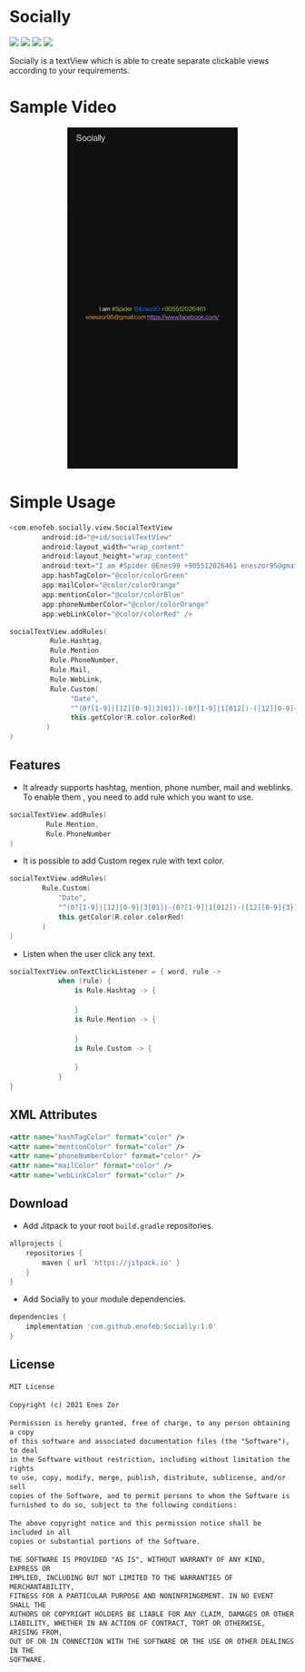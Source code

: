 Socially
===============
[![](https://jitpack.io/v/enofeb/Socially.svg)](https://jitpack.io/#enofeb/Socially)
<a href="http://developer.android.com/index.html" target="_blank"><img src="https://img.shields.io/badge/platform-android-green.svg"/></a>
<a href="https://android-arsenal.com/api?level=15" target="_blank"><img src="https://img.shields.io/badge/API-21%2B-green.svg?style=flat"/></a>
<a href="http://opensource.org/licenses/MIT" target="_blank"><img src="https://img.shields.io/badge/License-MIT-blue.svg?style=flat"/></a>

Socially is a textView which is able to create separate clickable views according to your requirements.

# Sample Video

<p align="center">
  <img width="300" height="600" src="https://github.com/enofeb/Socially/blob/dev/screenshot/demo.gif">
</p>

# Simple Usage

```kotlin
<com.enofeb.socially.view.SocialTextView
        android:id="@+id/socialTextView"
        android:layout_width="wrap_content"
        android:layout_height="wrap_content"
        android:text="I am #Spider @Enes99 +905512026461 eneszor95@gmail.com https://www.facebook.com/"
        app:hashTagColor="@color/colorGreen"
        app:mailColor="@color/colorOrange"
        app:mentionColor="@color/colorBlue"
        app:phoneNumberColor="@color/colorOrange"
        app:webLinkColor="@color/colorRed" />
```

```kotlin
socialTextView.addRules(
          Rule.Hashtag,
          Rule.Mention
          Rule.PhoneNumber,
          Rule.Mail,
          Rule.WebLink,
          Rule.Custom(
               "Date",
               "^(0?[1-9]|[12][0-9]|3[01])-(0?[1-9]|1[012])-([12][0-9]{3})$",
               this.getColor(R.color.colorRed)
         )
)
```

## Features
* It already supports hashtag, mention, phone number, mail and weblinks. To enable them , you need to add rule which you want to use.
```kotlin
socialTextView.addRules(
         Rule.Mention,
         Rule.PhoneNumber
)
```
* It is possible to add Custom regex rule with text color.
```kotlin
socialTextView.addRules(
        Rule.Custom(
            "Date",
            "^(0?[1-9]|[12][0-9]|3[01])-(0?[1-9]|1[012])-([12][0-9]{3})$",
            this.getColor(R.color.colorRed)
        )
)
```
* Listen when the user click any text.
```kotlin
socialTextView.onTextClickListener = { word, rule ->
            when (rule) {
                is Rule.Hashtag -> {

                }
                is Rule.Mention -> {

                }
                is Rule.Custom -> {

                }
            }
}
```
## XML Attributes

```xml
<attr name="hashTagColor" format="color" />
<attr name="mentionColor" format="color" />
<attr name="phoneNumberColor" format="color" />
<attr name="mailColor" format="color" />
<attr name="webLinkColor" format="color" />
```

## Download
* Add Jitpack to your root `build.gradle` repositories.
```groovy
allprojects {
    repositories {
        maven { url 'https://jitpack.io' }
    }
}
```

* Add Socially to your module dependencies.
```groovy
dependencies {
    implementation 'com.github.enofeb:Socially:1.0'
}
```

## License
```
MIT License

Copyright (c) 2021 Enes Zor

Permission is hereby granted, free of charge, to any person obtaining a copy
of this software and associated documentation files (the "Software"), to deal
in the Software without restriction, including without limitation the rights
to use, copy, modify, merge, publish, distribute, sublicense, and/or sell
copies of the Software, and to permit persons to whom the Software is
furnished to do so, subject to the following conditions:

The above copyright notice and this permission notice shall be included in all
copies or substantial portions of the Software.

THE SOFTWARE IS PROVIDED "AS IS", WITHOUT WARRANTY OF ANY KIND, EXPRESS OR
IMPLIED, INCLUDING BUT NOT LIMITED TO THE WARRANTIES OF MERCHANTABILITY,
FITNESS FOR A PARTICULAR PURPOSE AND NONINFRINGEMENT. IN NO EVENT SHALL THE
AUTHORS OR COPYRIGHT HOLDERS BE LIABLE FOR ANY CLAIM, DAMAGES OR OTHER
LIABILITY, WHETHER IN AN ACTION OF CONTRACT, TORT OR OTHERWISE, ARISING FROM,
OUT OF OR IN CONNECTION WITH THE SOFTWARE OR THE USE OR OTHER DEALINGS IN THE
SOFTWARE.
```
